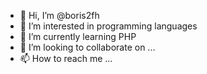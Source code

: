 - 👋 Hi, I’m @boris2fh
- 👀 I’m interested in programming languages
- 🌱 I’m currently learning PHP
- 💞️ I’m looking to collaborate on ...
- 📫 How to reach me ...

<!---
boris2fh/boris2fh is a ✨ special ✨ repository because its `README.md` (this file) appears on your GitHub profile.
You can click the Preview link to take a look at your changes.
--->

